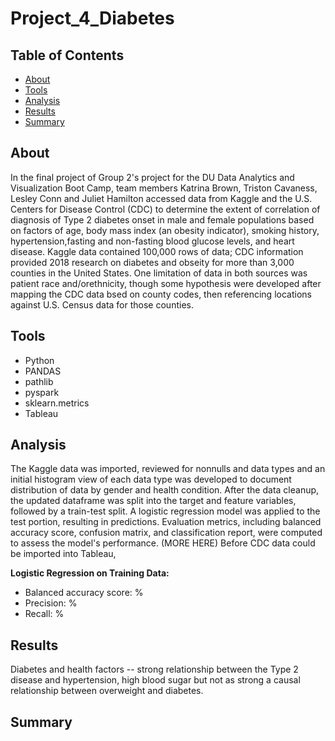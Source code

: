 # Project_4_Diabetes
## Table of Contents
* [About](#about)
* [Tools](#tools)
* [Analysis](#analysis)
* [Results](#results)
* [Summary](#summary)
## About
In the final project of Group 2's project for the DU Data Analytics and Visualization Boot Camp, team members Katrina Brown, Triston Cavaness, Lesley Conn and Juliet Hamilton accessed data from Kaggle and the U.S. Centers for Disease Control (CDC)  to determine the extent of correlation of diagnosis of Type 2 diabetes onset in male and female populations based on factors of age, body mass index (an obesity indicator), smoking history, hypertension,fasting and non-fasting blood glucose levels, and heart disease. Kaggle data contained 100,000 rows of data; CDC information provided 2018 research on diabetes and obseity for more than 3,000 counties in the United States. One limitation of data in both sources was patient race and/orethnicity, though some hypothesis were developed after mapping the CDC data bsed on county codes, then referencing locations against U.S. Census data for those counties.
## Tools
* Python
* PANDAS
* pathlib
* pyspark
* sklearn.metrics
* Tableau
## Analysis
The Kaggle data was imported, reviewed for nonnulls and data types and an initial histogram view of each data type was developed to document distribution of data by gender and health condition. After the data cleanup, the updated dataframe was split into the target and feature variables, followed by a train-test split. A logistic regression model was applied to the test portion, resulting in predictions. Evaluation metrics, including balanced accuracy score, confusion matrix, and classification report, were computed to assess the model's performance. (MORE HERE)
Before CDC data could be imported into Tableau, 

**Logistic Regression on Training Data:**  
* Balanced accuracy score: %  
* Precision: %  
* Recall: %  

## Results
Diabetes and health factors -- strong relationship between the Type 2 disease and hypertension, high blood sugar but not as strong a causal relationship between overweight and diabetes.

## Summary
  
